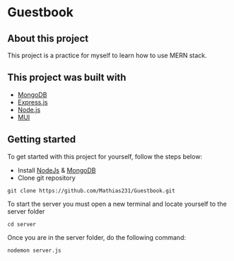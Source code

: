 # Guestbook

## About this project

This project is a practice for myself to learn how to use MERN stack.

## This project was built with

- [MongoDB](https://www.mongodb.com/)
- [Express.js](https://expressjs.com/)
- [Node.js](https://nodejs.org/)
- [MUI](https://material-ui.com/)

## Getting started

To get started with this project for yourself, follow the steps below:

- Install [NodeJs](https://nodejs.org/) & [MongoDB](https://www.mongodb.com/)
- Clone git repository

```
git clone https://github.com/Mathias231/Guestbook.git
```

To start the server you must open a new terminal and locate yourself to the server folder

```
cd server
```

Once you are in the server folder, do the following command:

```
nodemon server.js
```
